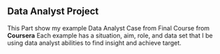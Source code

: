 ## Data Analyst Project
This Part show my example Data Analyst Case from Final Course from **Coursera**
Each example has a situation, aim, role, and data set that I be using data analyst abilities to find insight and achieve target.
